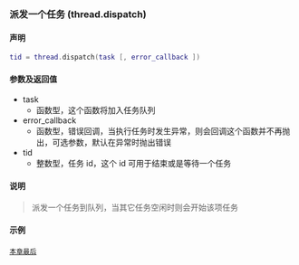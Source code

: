 ### 派发一个任务 \(**thread\.dispatch**\)


#### 声明
```lua
tid = thread.dispatch(task [, error_callback ])
```


#### 参数及返回值
- task
    - 函数型，这个函数将加入任务队列
- error\_callback
    - 函数型，错误回调，当执行任务时发生异常，则会回调这个函数并不再抛出，可选参数，默认在异常时抛出错误
- tid
    - 整数型，任务 id，这个 id 可用于结束或是等待一个任务


#### 说明
> 派发一个任务到队列，当其它任务空闲时则会开始该项任务  


#### 示例  
[`本章最后`](/Handbook/thread/README.md)  

